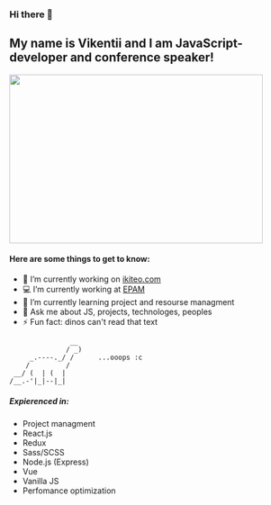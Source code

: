 ### Hi there 👋

## My name is Vikentii and I am JavaScript-developer and conference speaker!


<img src="https://sun9-33.userapi.com/c855436/v855436071/96c66/FEDRkvU2QMI.jpg" width="450" height="300">

#### Here are some things to get to know:
- 🔭 I’m currently working on [ikiteo.com](https://ikiteo.com/)
- 💻 I’m currently working at [EPAM](https://epam.com/)
- 🌱 I’m currently learning project and resourse managment
- 💬 Ask me about JS, projects, technologes, peoples
- ⚡ Fun fact: dinos can't read that text
```
               __
              / _) 
     _.----._/ /      ...ooops :c
    /         /
 __/ (  | (  |
/__.-'|_|--|_| 
```


##### Expierenced in:
* Project managment
* React.js
* Redux
* Sass/SCSS
* Node.js (Express)
* Vue
* Vanilla JS
* Perfomance optimization

